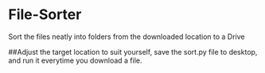 # File-Sorter
Sort the files neatly into folders from the downloaded location to a Drive


##Adjust the target location to suit yourself, save the sort.py file to desktop, and run it everytime you download a file.
